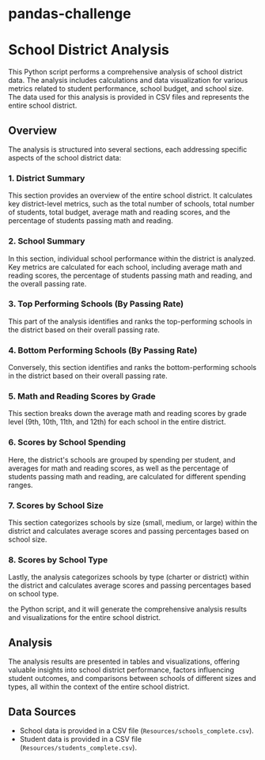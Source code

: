 # pandas-challenge

# School District Analysis

This Python script performs a comprehensive analysis of school district data. The analysis includes calculations and data visualization for various metrics related to student performance, school budget, and school size. The data used for this analysis is provided in CSV files and represents the entire school district.

## Overview

The analysis is structured into several sections, each addressing specific aspects of the school district data:

### 1. District Summary

This section provides an overview of the entire school district. It calculates key district-level metrics, such as the total number of schools, total number of students, total budget, average math and reading scores, and the percentage of students passing math and reading.

### 2. School Summary

In this section, individual school performance within the district is analyzed. Key metrics are calculated for each school, including average math and reading scores, the percentage of students passing math and reading, and the overall passing rate.

### 3. Top Performing Schools (By Passing Rate)

This part of the analysis identifies and ranks the top-performing schools in the district based on their overall passing rate.

### 4. Bottom Performing Schools (By Passing Rate)

Conversely, this section identifies and ranks the bottom-performing schools in the district based on their overall passing rate.

### 5. Math and Reading Scores by Grade

This section breaks down the average math and reading scores by grade level (9th, 10th, 11th, and 12th) for each school in the entire district.

### 6. Scores by School Spending

Here, the district's schools are grouped by spending per student, and averages for math and reading scores, as well as the percentage of students passing math and reading, are calculated for different spending ranges.

### 7. Scores by School Size

This section categorizes schools by size (small, medium, or large) within the district and calculates average scores and passing percentages based on school size.

### 8. Scores by School Type

Lastly, the analysis categorizes schools by type (charter or district) within the district and calculates average scores and passing percentages based on school type.

the Python script, and it will generate the comprehensive analysis results and visualizations for the entire school district.

## Analysis

The analysis results are presented in tables and visualizations, offering valuable insights into school district performance, factors influencing student outcomes, and comparisons between schools of different sizes and types, all within the context of the entire school district.

## Data Sources

- School data is provided in a CSV file (`Resources/schools_complete.csv`).
- Student data is provided in a CSV file (`Resources/students_complete.csv`).
